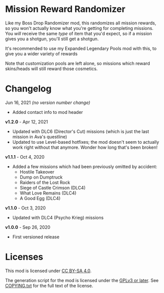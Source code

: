 Mission Reward Randomizer
=========================

Like my Boss Drop Randomizer mod, this randomizes all mission rewards, so you
won't actually know what you're getting for completing missions.  You *will*
receive the same *type* of item that you'd expect, so if a mission gives you
a shotgun, you'll still get a shotgun.

It's recommended to use my Expanded Legendary Pools mod with this, to give
you a wider variety of rewards

Note that customization pools are left alone, so missions which reward
skins/heads will still reward those cosmetics.

Changelog
=========

Jun 16, 2021 *(no version number change)*
 * Added contact info to mod header

**v1.2.0** - Apr 12, 2021
 * Updated with DLC6 (Director's Cut) missions (which is just the
   last mission in Ava's questline)
 * Updated to use Level-based hotfixes; the mod doesn't seem to actually
   work right without that anymore.  Wonder how long that's been broken!

**v1.1.1** - Oct 4, 2020
 * Added a few missions which had been previously omitted by accident:
   * Hostile Takeover
   * Dump on Dumptruck
   * Raiders of the Lost Rock
   * Siege of Castle Crimson (DLC4)
   * What Love Remains (DLC4)
   * A Good Egg (DLC4)

**v1.1.0** - Oct 3, 2020
 * Updated with DLC4 (Psycho Krieg) missions

**v1.0.0** - Sep 26, 2020
 * First versioned release
 
Licenses
========

This mod is licensed under [CC BY-SA 4.0](https://creativecommons.org/licenses/by-sa/4.0/).

The generation script for the mod is licensed under the
[GPLv3 or later](https://www.gnu.org/licenses/quick-guide-gplv3.html).
See [COPYING.txt](../../COPYING.txt) for the full text of the license.

